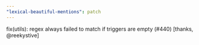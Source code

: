 ```yaml
---
"lexical-beautiful-mentions": patch
---
```


fix(utils): regex always failed to match if triggers are empty (#440) [thanks, @reekystive]
